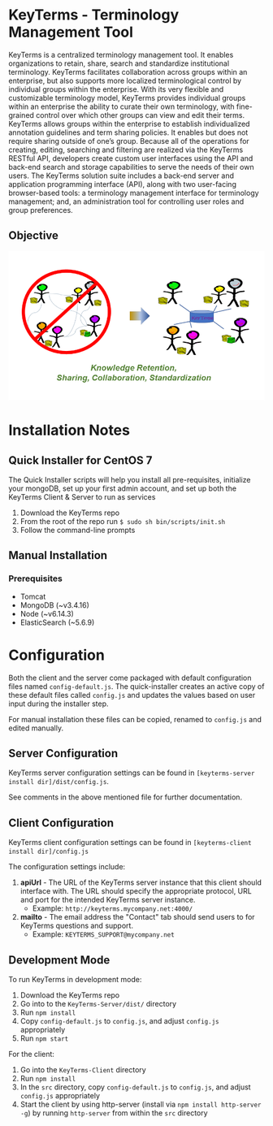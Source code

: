 # KeyTerms - Terminology Management Tool
KeyTerms is a centralized terminology management tool.  It enables organizations to retain, share, search and standardize institutional terminology.   KeyTerms facilitates collaboration across groups within an enterprise, but also supports more localized terminological control by individual groups within the enterprise.  With its very flexible and customizable terminology model, KeyTerms provides individual groups within an enterprise the ability to curate their own terminology, with fine-grained control over which other groups can view and edit their terms.  KeyTerms allows groups within the enterprise to establish individualized annotation guidelines and term sharing policies.  It enables but does not require sharing outside of one’s group. Because all of the operations for creating, editing, searching and filtering are realized via the KeyTerms RESTful API, developers create custom user interfaces using the API and back-end search and storage capabilities to serve the needs of their own users.  The KeyTerms solution suite includes a back-end server and application programming interface (API), along with two user-facing browser-based tools: a terminology management interface for terminology management; and, an administration tool for controlling user roles and group preferences.

## Objective

![System Objective](/doc/img/Objective.png)

# Installation Notes

## Quick Installer for CentOS 7

The Quick Installer scripts will help you install all pre-requisites, initialize your mongoDB, set up your first admin account, and set up both the KeyTerms Client & Server to run as services

1. Download the KeyTerms repo
2. From the root of the repo run ```$ sudo sh bin/scripts/init.sh```
3. Follow the command-line prompts

## Manual Installation

### Prerequisites
* Tomcat
* MongoDB (~v3.4.16)
* Node (~v6.14.3)
* ElasticSearch (~5.6.9)

# Configuration
Both the client and the server come packaged with default configuration files named `config-default.js`. The quick-installer creates an active copy of these default files called `config.js` and updates the values based on user input during the installer step.

For manual installation these files can be copied, renamed to `config.js` and edited manually.  

## Server Configuration
KeyTerms server configuration settings can be found in `[keyterms-server install dir]/dist/config.js`.

See comments in the above mentioned file for further documentation.

## Client Configuration
KeyTerms client configuration settings can be found in `[keyterms-client install dir]/config.js` 


The configuration settings include:
1. **apiUrl** - The URL of the KeyTerms server instance that this client should interface with.  The URL should specify the appropriate protocol, URL and port for the intended KeyTerms server instance.
    * Example: `http://keyterms.mycompany.net:4000/`
2. **mailto** - The email address the "Contact" tab should send users to for KeyTerms questions and support.
    * Example: `KEYTERMS_SUPPORT@mycompany.net`

## Development Mode

To run KeyTerms in development mode:

1. Download the KeyTerms repo
2. Go into to the ```KeyTerms-Server/dist/``` directory
3. Run ```npm install```
4. Copy ```config-default.js``` to ```config.js```, and adjust ```config.js``` appropriately
5. Run ```npm start```

For the client:

1. Go into the ```KeyTerms-Client``` directory
2. Run ```npm install```
3. In the ```src``` directory, copy ```config-default.js``` to ```config.js```, and adjust ```config.js``` appropriately
4. Start the client by using http-server (install via ```npm install http-server -g```) by running ```http-server``` from within the ```src``` directory

